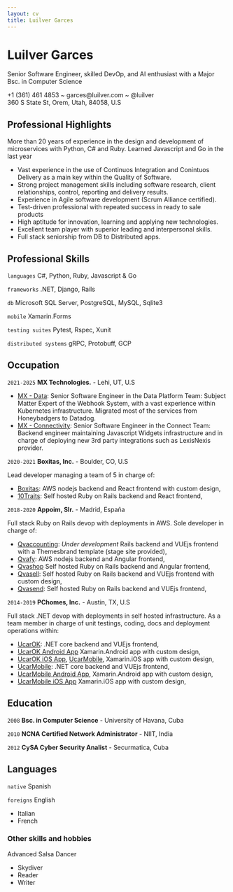```yaml
---
layout: cv
title: Luilver Garces
---
```

# Luilver Garces
Senior Software Engineer, skilled DevOp, and AI enthusiast with a Major Bsc. in Computer Science

<div id="webaddress">
+1 (361) 461 4853 ~ garces@luilver.com ~ @luilver
<br>
360 S State St, Orem, Utah, 84058, U.S
</div>

## Professional Highlights

More than 20 years of experience in the design and development of microservices
with Python, C# and Ruby. Learned Javascript and Go in the last year

- Vast experience in the use of Continuos Integration and Conintuos Delivery as
a main key within the Quality of Software.
- Strong project management skills including software research, client
 relationships, control, reporting and delivery results.
- Experience in Agile software development (Scrum Alliance certified).
- Test-driven professional with repeated success in ready to sale products
- High aptitude for innovation, learning and applying new technologies.
- Excellent team player with superior leading and interpersonal skills.
- Full stack seniorship from DB to Distributed apps.

## Professional Skills

`languages`
C#, Python, Ruby, Javascript & Go

`frameworks`
.NET, Django, Rails

`db`
Microsoft SQL Server, PostgreSQL, MySQL, Sqlite3

`mobile`
Xamarin.Forms

`testing suites`
Pytest, Rspec, Xunit

`distributed systems`
gRPC, Protobuff, GCP

## Occupation

`2021-2025`
**MX Technologies.** - Lehi, UT, U.S

- [MX - Data](https://www.mx.com/products/data/):
Senior Software Engineer in the Data Platform Team: Subject Matter Expert of the Webhook System, with a vast experience within Kubernetes infrastructure. Migrated most of the services from Honeybadgers to Datadog.
- [MX - Connectivity](https://www.mx.com/products/connectivity/):
Senior Software Engineer in the Connect Team: Backend engineer maintaining Javascript Widgets infrastructure and in charge of deploying new 3rd party integrations such as LexisNexis provider.

`2020-2021`
**Boxitas, Inc.** - Boulder, CO, U.S

Lead developer managing a team of 5 in charge of:
- [Boxitas](http://boxitas.com): AWS nodejs backend and React frontend
with custom design,
- [10Traits](http://10traits.com): Self hosted Ruby on Rails backend and React frontend,

`2018-2020`
**Appoim, Slr.** - Madrid, España

Full stack Ruby on Rails devop with deployments in AWS. Sole developer in charge
of:
 - [Qvaccounting](http://51.81.86.70:8080/): _Under development_ Rails backend and VUEjs frontend
with a Themesbrand template (stage site provided),
 - [Qvafy](http://www.qvafy.com): AWS nodejs backend and Angular frontend,
 - [Qvashop](http://www.qvashop.com) Self hosted Ruby on Rails backend and Angular frontend, 
 - [Qvasell](http://qvasell.com): Self hosted Ruby on Rails backend and VUEjs frontend
with custom design,
 - [Qvasend](http://qvasend.com): Self hosted Ruby on Rails backend and VUEjs frontend,

`2014-2019`
**PChomes, Inc.** - Austin, TX, U.S

Full stack .NET devop with deployments in self hosted infrastructure. As a team
member in charge of unit testings, coding, docs and deployment operations within:
 - [UcarOK](http://ucarok.com): .NET core backend and VUEjs frontend,
 - [UcarOK Android App](http://play.google.com/store/apps/details?id=com.ucarok.obdconnect)
Xamarin.Android app with custom design,
 - [UcarOK iOS App](http://apps.apple.com/us/app/ucarok/id1389936706), [UcarMobile](http://ucarmobile.com),
Xamarin.iOS app with custom design,
 - [UcarMobile](http://ucarmobile.com): .NET core backend and VUEjs frontend,
 - [UcarMobile Android App](http://play.google.com/store/apps/details?id=com.uCarMobile.obdconnect), 
Xamarin.Android app with custom design,
 - [UcarMobile iOS App](http://apps.apple.com/ie/app/ucar-mobile-car-care-repair/id1495701232)
Xamarin.iOS app with custom design,

## Education

`2008`
**Bsc. in Computer Science** - University of Havana, Cuba

`2010`
**NCNA Certified Network Administrator** - NIIT, India

`2012`
**CySA Cyber Security Analist** - Securmatica, Cuba

## Languages

`native`
Spanish

`foreigns`
English

- Italian
- French

### Other skills and hobbies

Advanced Salsa Dancer

- Skydiver
- Reader
- Writer

<!-- ### Footprint

Last update on: Sun Jul 6 01:40:40 PM MDT 2025

Version: 0.2.2
-->
